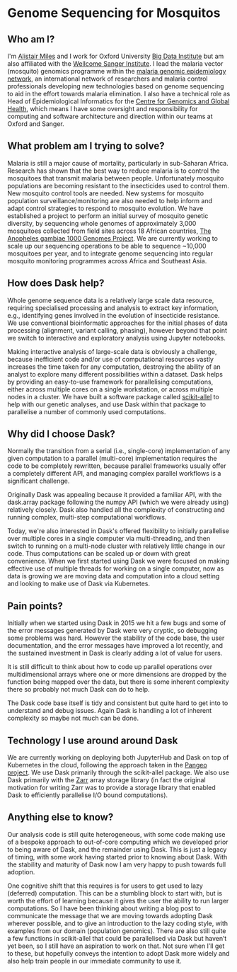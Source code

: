 Genome Sequencing for Mosquitos
===============================

Who am I?
---------

I'm [Alistair Miles](http://alimanfoo.github.io/about/) and I work for Oxford
University [Big Data Institute](https://www.bdi.ox.ac.uk/) but am also
affiliated with the [Wellcome Sanger Institute](https://www.sanger.ac.uk/). I
lead the malaria vector (mosquito) genomics programme within the [malaria
genomic epidemiology network](www.malariagen.net), an international network of
researchers and malaria control professionals developing new technologies based
on genome sequencing to aid in the effort towards malaria elimination. I also
have a technical role as Head of Epidemiological Informatics for the [Centre
for Genomics and Global Health](http://www.cggh.org/), which means I have some
oversight and responsibility for computing and software architecture and
direction within our teams at Oxford and Sanger.


What problem am I trying to solve?
----------------------------------

Malaria is still a major cause of mortality, particularly in sub-Saharan
Africa. Research has shown that the best way to reduce malaria is to control
the mosquitoes that transmit malaria between people. Unfortunately mosquito
populations are becoming resistant to the insecticides used to control them.
New mosquito control tools are needed. New systems for mosquito population
surveillance/monitoring are also needed to help inform and adapt control
strategies to respond to mosquito evolution. We have established a project to
perform an initial survey of mosquito genetic diversity, by sequencing whole
genomes of approximately 3,000 mosquitoes collected from field sites across 18
African countries, [The Anopheles gambiae 1000 Genomes Project](
www.malariagen.net/ag1000g). We are currently working to scale up our
sequencing operations to be able to sequence ~10,000 mosquitoes per year, and
to integrate genome sequencing into regular mosquito monitoring programmes
across Africa and Southeast Asia.


How does Dask help?
-------------------

Whole genome sequence data is a relatively large scale data resource, requiring
specialised processing and analysis to extract key information, e.g.,
identifying genes involved in the evolution of insecticide resistance. We use
conventional bioinformatic approaches for the initial phases of data processing
(alignment, variant calling, phasing), however beyond that point we switch to
interactive and exploratory analysis using Jupyter notebooks.

Making interactive analysis of large-scale data is obviously a challenge,
because inefficient code and/or use of computational resources vastly increases
the time taken for any computation, destroying the ability of an analyst to
explore many different possibilities within a dataset. Dask helps by providing
an easy-to-use framework for parallelising computations, either across multiple
cores on a single workstation, or across multiple nodes in a cluster. We have
built a software package called
[scikit-allel](http://scikit-allel.readthedocs.io/en/latest/)  to help with our
genetic analyses, and use Dask within that package to parallelise a number of
commonly used computations.


Why did I choose Dask?
----------------------

Normally the transition from a serial (i.e., single-core) implementation of any
given computation to a parallel (multi-core) implementation requires the code
to be completely rewritten, because parallel frameworks usually offer a
completely different API, and managing complex parallel workflows is a
significant challenge.

Originally Dask was appealing because it provided a familiar API,
with the dask.array package following the numpy API (which we were already
using) relatively closely. Dask also handled all the complexity of constructing
and running complex, multi-step computational workflows.

Today, we're also interested in Dask's offered flexibility to initially
parallelise over multiple cores in a single computer via multi-threading, and
then switch to running on a multi-node cluster with relatively little change in
our code. Thus computations can be scaled up or down with great convenience.
When we first started using Dask we were focused on making effective use of
multiple threads for working on a single computer, now as data is growing we
are moving data and computation into a cloud setting and looking to make use of
Dask via Kubernetes.


Pain points?
------------

Initially when we started using Dask in 2015 we hit a few bugs and some of the
error messages generated by Dask were very cryptic, so debugging some problems
was hard.  However the stability of the code base, the user documentation, and
the error messages have improved a lot recently, and the sustained investment
in Dask is clearly adding a lot of value for users.

It is still difficult to think about how to code up parallel operations over
multidimensional arrays where one or more dimensions are dropped by the
function being mapped over the data, but there is some inherent complexity
there so probably not much Dask can do to help.

The Dask code base itself is tidy and consistent but quite hard to get into to
understand and debug issues. Again Dask is handling a lot of inherent
complexity so maybe not much can be done.


Technology I use around around Dask
-----------------------------------

We are currently working on deploying both JupyterHub and Dask on top of
Kubernetes in the cloud, following the approach taken in the [Pangeo
project](http://pangeo-data.org/). We use Dask primarily through the
scikit-allel package. We also use Dask primarily with the
[Zarr](http://zarr.readthedocs.io/en/stable/) array storage library (in fact
the original motivation for writing Zarr was to provide a storage library that
enabled Dask to efficiently parallelise I/O bound computations).



Anything else to know?
----------------------

Our analysis code is still quite heterogeneous, with some code making use of a
bespoke approach to out-of-core computing which we developed prior to being
aware of Dask, and the remainder using Dask. This is just a legacy of timing,
with some work having started prior to knowing about Dask. With the stability
and maturity of Dask now I am very happy to push towards full adoption.

One cognitive shift that this requires is for users to get used to lazy
(deferred) computation. This can be a stumbling block to start with, but is
worth the effort of learning because it gives the user the ability to run
larger computations. So I have been thinking about writing a blog post to
communicate the message that we are moving towards adopting Dask wherever
possible, and to give an introduction to the lazy coding style, with examples
from our domain (population genomics). There are also still quite a few
functions in scikit-allel that could be parallelised via Dask but haven’t yet
been, so I still have an aspiration to work on that. Not sure when I’ll get to
these, but hopefully conveys the intention to adopt Dask more widely and also
help train people in our immediate community to use it.
